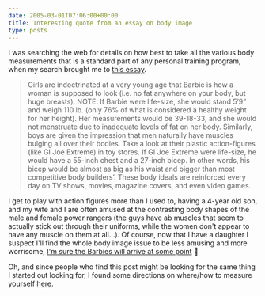 ```yaml
---
date: 2005-03-01T07:06:00+00:00
title: Interesting quote from an essay on body image
type: posts
---
```

I was searching the web for details on how best to take all the various body measurements that is a standard part of any personal training program, when my search brought me to [this essay](https://www.snac.ucla.edu/pages/Body_Image/Body_Image.htm).

> Girls are indoctrinated at a very young age that Barbie is how a woman is supposed to look (i.e. no fat anywhere on your body, but huge breasts). NOTE: If Barbie were life-size, she would stand 5’9” and weigh 110 lb. (only 76% of what is considered a healthy weight for her height). Her measurements would be 39-18-33, and she would not menstruate due to inadequate levels of fat on her body. Similarly, boys are given the impression that men naturally have muscles bulging all over their bodies. Take a look at their plastic action-figures (like GI Joe Extreme) in toy stores. If GI Joe Extreme were life-size, he would have a 55-inch chest and a 27-inch bicep. In other words, his bicep would be almost as big as his waist and bigger than most competitive body builders’. These body ideals are reinforced every day on TV shows, movies, magazine covers, and even video games.

I get to play with action figures more than I used to, having a 4-year old son, and my wife and I are often amused at the contrasting body shapes of the male and female power rangers (the guys have ab muscles that seem to actually stick out through their uniforms, while the women don't appear to have any muscle on them at all...). Of course, now that I have a daughter I suspect I'll find the whole body image issue to be less amusing and more worrisome, [I'm sure the Barbies will arrive at some point](https://www.babyblues.com/Testing/index.php?formname=getstrip&GoToDay=09/20/98) 🙂

Oh, and since people who find this post might be looking for the same thing I started out looking for, I found some directions on where/how to measure yourself [here](https://www.insitefitness.com.au/lessons/fitness%20testing/Anthropometry/Girth%20Measurements.html).
